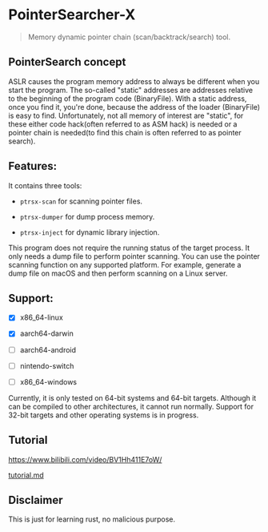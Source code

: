 # PointerSearcher-X

> Memory dynamic pointer chain (scan/backtrack/search) tool.

## PointerSearch concept

ASLR causes the program memory address to always be different when you start the program. The so-called "static" addresses are addresses relative to the beginning of the program code (BinaryFile). With a static address, once you find it, you're done, because the address of the loader (BinaryFile) is easy to find. Unfortunately, not all memory of interest are "static", for these either code hack(often referred to as ASM hack) is needed or a pointer chain is needed(to find this chain is often referred to as pointer search).

## Features:

It contains three tools: 

- `ptrsx-scan` for scanning pointer files.

- `ptrsx-dumper` for dump process memory. 

- `ptrsx-inject` for dynamic library injection.

This program does not require the running status of the target process. It only needs a dump file to perform pointer scanning. You can use the pointer scanning function on any supported platform.
For example, generate a dump file on macOS and then perform scanning on a Linux server.

## Support:

- [x] x86_64-linux

- [x] aarch64-darwin

- [ ] aarch64-android

- [ ] nintendo-switch

- [ ] x86_64-windows

Currently, it is only tested on 64-bit systems and 64-bit targets. Although it can be compiled to other architectures, it cannot run normally. Support for 32-bit targets and other operating systems is in progress.

## Tutorial

https://www.bilibili.com/video/BV1Hh411E7oW/

[tutorial.md](tutorial.md)

## Disclaimer

This is just for learning rust, no malicious purpose.